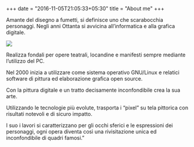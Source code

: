 +++
date = "2016-11-05T21:05:33+05:30"
title = "About me"
+++

Amante del disegno a fumetti, si definisce uno che scarabocchia personaggi.
Negli anni Ottanta si avvicina all’informatica e alla grafica digitale.

![](/img/about.jpg)


Realizza fondali per opere teatrali, locandine e manifesti sempre mediante l’utilizzo del PC.

Nel 2000 inizia a utilizzare come sistema operativo GNU/Linux e relatici software di pittura ed elaborazione grafica open source.

Con la pittura digitale e un tratto decisamente inconfondibile crea la sua arte.

Utilizzando le tecnologie più evolute, trasporta i “pixel” su tela pittorica con risultati notevoli e di sicuro impatto.

I suo i lavori si caratterizzano per gli occhi sferici e le espressioni dei personaggi, ogni opera diventa così una rivisitazione unica ed inconfondibile di quadri famosi.”
